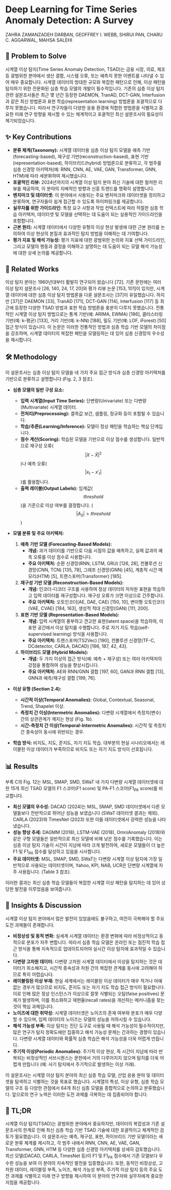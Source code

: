 # Deep Learning for Time Series Anomaly Detection: A Survey

ZAHRA ZAMANZADEH DARBAN, GEOFFREY I. WEBB, SHIRUI PAN, CHARU C. AGGARWAL, MAHSA SALEHI

## 🧩 Problem to Solve

시계열 이상 탐지(Time Series Anomaly Detection, TSAD)는 금융 시장, 의료, 제조 등 광범위한 분야에서 생산 결함, 시스템 오류, 또는 예측치 못한 이벤트를 나타낼 수 있어 매우 중요합니다. 시계열 데이터의 방대한 규모와 복잡한 패턴으로 인해, 이상 패턴을 탐지하기 위한 전문화된 심층 학습 모델의 개발이 필수적입니다. 기존의 심층 이상 탐지 관련 설문조사들은 최근 몇 년간 등장한 DAEMON, TranAD, DCT-GAN, Interfusion과 같은 최신 방법론과 표현 학습(representation learning) 방법론을 포괄적으로 다루지 못했습니다. 따라서 연구자들이 다양한 응용 환경에 적합한 방법론을 식별하고 중요한 미래 연구 방향을 제시할 수 있는 체계적이고 포괄적인 최신 설문조사의 필요성이 제기되었습니다.

## ✨ Key Contributions

- **분류 체계(Taxonomy):** 시계열 데이터용 심층 이상 탐지 모델을 예측 기반(forecasting-based), 재구성 기반(reconstruction-based), 표현 기반(representation-based), 하이브리드(hybrid) 방법론으로 분류하고, 각 범주를 심층 신경망 아키텍처(예: RNN, CNN, AE, VAE, GAN, Transformer, GNN, HTM)에 따라 세분화하여 제시했습니다.
- **포괄적인 리뷰:** 2024년까지의 시계열 이상 탐지 분야 최신 기술에 대한 철저한 리뷰를 제공하여, 이 분야의 지배적인 방향과 신흥 트렌드를 명확히 설명합니다.
- **벤치마크 및 데이터셋:** 이 분야에서 사용되는 주요 벤치마크와 데이터셋을 정리하고 분류하며, 연구자들이 쉽게 접근할 수 있도록 하이퍼링크를 제공합니다.
- **실무자를 위한 가이드라인:** 특정 요구 사항과 작업 컨텍스트에 따라 적절한 심층 학습 아키텍처, 데이터셋 및 모델을 선택하는 데 도움이 되는 실용적인 가이드라인을 포함합니다.
- **근본 원리:** 시계열 데이터에서 다양한 유형의 이상 현상 발생에 대한 근본 원리를 논의하여 이상 현상의 본질과 효과적인 탐지 방법을 이해하는 데 기여합니다.
- **평가 지표 및 해석 가능성:** 평가 지표에 대한 광범위한 논의와 지표 선택 가이드라인, 그리고 모델의 행동과 결정을 이해하고 설명하는 데 도움이 되는 모델 해석 가능성에 대한 상세 논의를 제공합니다.

## 📎 Related Works

이상 탐지 분야는 1960년대부터 활발히 연구되어 왔습니다 [72]. 기존 문헌에는 여러 이상 탐지 설문조사 [26, 140, 24, 17, 20]와 평가 리뷰 논문 [153, 101]이 있지만, 시계열 데이터에 대한 심층 이상 탐지 방법론을 다룬 설문조사는 [37]이 유일했습니다. 하지만 [37]은 DAEMON [33], TranAD [171], DCT-GAN [114], Interfusion [117] 등 최근에 등장한 다양한 TSAD 방법과 표현 학습 방법론을 충분히 다루지 못했습니다.
전통적인 시계열 이상 탐지 방법으로는 통계 기반(예: ARIMA, EWMA) [186], 클러스터링 기반(예: k-평균) [133], 거리 기반(예: k-NN) [188], 밀도 기반(예: LOF, iForest) [50] 접근 방식이 있습니다. 이 논문은 이러한 전통적인 방법과 심층 학습 기반 모델의 차이점을 강조하며, 시계열 데이터의 복잡한 패턴을 모델링하는 데 있어 심층 신경망의 우수성을 제시합니다.

## 🛠️ Methodology

이 설문조사는 심층 이상 탐지 모델을 네 가지 주요 접근 방식과 심층 신경망 아키텍처를 기반으로 분류하고 설명합니다 (Fig. 2, 3 참조).

- **심층 모델의 일반 구성 요소:**

  - **입력 시계열(Input Time Series):** 단변량(Univariate) 또는 다변량(Multivariate) 시계열 데이터.
  - **전처리(Preprocessing):** 결측값 보간, 샘플링, 정규화 등이 포함될 수 있습니다.
  - **학습/추론(Learning/Inference):** 모델이 정상 패턴을 학습하는 핵심 단계입니다.
  - **점수 계산(Scoring):** 학습된 모델을 기반으로 이상 점수를 생성합니다. 일반적으로 재구성 오류($$|X - \hat{X}|^2$$)나 예측 오류($$|x_t - x'_t|$$)를 활용합니다.
  - **출력 레이블(Output Labels):** 임계값($$threshold$$)을 기준으로 이상 여부를 결정합니다. ($$|A_S| > threshold$$)

- **모델 분류 및 주요 아키텍처:**

  1. **예측 기반 모델 (Forecasting-Based Models):**
     - **개념:** 과거 데이터를 기반으로 다음 시점의 값을 예측하고, 실제 값과의 예측 오류를 이상 점수로 사용합니다.
     - **주요 아키텍처:** 순환 신경망(RNN, LSTM, GRU) [126, 28], 컨볼루션 신경망(CNN, TCN) [135, 78], 그래프 신경망(GNN) [45], 계층적 시간 메모리(HTM) [5], 트랜스포머(Transformer) [185].
  2. **재구성 기반 모델 (Reconstruction-Based Models):**
     - **개념:** 인코더-디코더 구조를 사용하여 정상 데이터의 저차원 표현을 학습하고 입력 데이터를 재구성합니다. 재구성 오류가 크면 이상으로 간주합니다.
     - **주요 아키텍처:** 오토인코더(AE, DAE, CAE) [150, 10], 변이형 오토인코더(VAE, CVAE) [184, 163], 생성적 적대 신경망(GAN) [111, 200].
  3. **표현 기반 모델 (Representation-Based Models):**
     - **개념:** 입력 시계열의 풍부하고 견고한 표현(latent space)을 학습하여, 이 표현 공간에서 이상 탐지를 수행합니다. 주로 자기 지도 학습(self-supervised learning) 방식을 사용합니다.
     - **주요 아키텍처:** 트랜스포머(TS2Vec) [190], 컨볼루션 신경망(TF-C, DCdetector, CARLA, DACAD) [196, 187, 42, 43].
  4. **하이브리드 모델 (Hybrid Models):**
     - **개념:** 두 가지 이상의 접근 방식(예: 예측 + 재구성) 또는 여러 아키텍처의 강점을 통합하여 성능을 향상시킵니다.
     - **주요 아키텍처:** AE와 RNN/GNN 결합 [197, 60], GAN과 RNN 결합 [13], GNN과 예측/재구성 결합 [199, 76].

- **이상 유형 (Section 2.4):**

  - **시간적 이상(Temporal Anomalies):** Global, Contextual, Seasonal, Trend, Shapelet 이상.
  - **측정치 간 이상(Intermetric Anomalies):** 다변량 시계열에서 측정치(변수) 간의 상관관계가 깨지는 현상 (Fig. 1b).
  - **시간-측정치 간 이상(Temporal-Intermetric Anomalies):** 시간적 및 측정치 간 종속성이 동시에 위반되는 경우.

- **학습 방식:** 비지도, 지도, 준지도, 자기 지도 학습. 대부분의 현실 시나리오에서는 레이블된 이상 데이터가 부족하므로 비지도 또는 자기 지도 방식이 선호됩니다.

## 📊 Results

부록 C의 Fig. 12는 MSL, SMAP, SMD, SWaT 네 가지 다변량 시계열 데이터셋에 대한 15개 최신 TSAD 모델의 F1 스코어(F1 score) 및 PA-F1 스코어(F1$_{PA}$ score)를 비교합니다.

- **최신 모델의 우수성:** DACAD (2024)는 MSL, SMAP, SMD 데이터셋에서 다른 모델들보다 전반적으로 뛰어난 성능을 보였습니다 (SWaT 데이터셋 결과는 제외). CARLA (2023)와 TimesNet (2023) 또한 이들 데이터셋에서 강력한 성능을 나타냈습니다.
- **성능 향상 추세:** DAGMM (2018), LSTM-VAE (2018), OmniAnomaly (2018)와 같은 구형 모델들은 일반적으로 최신 모델에 비해 낮은 점수를 기록했습니다. 이는 심층 이상 탐지 기술이 시간이 지남에 따라 크게 발전하여, 새로운 모델들이 더 높은 F1 및 F1$_{PA}$ 점수를 달성하고 있음을 시사합니다.
- **주요 데이터셋:** MSL, SMAP, SMD, SWaT는 다변량 시계열 이상 탐지에 가장 일반적으로 사용되는 데이터셋이며, Yahoo, KPI, NAB, UCR은 단변량 시계열에 자주 사용됩니다. (Table 3 참조).

이러한 결과는 최신 심층 학습 모델들이 복잡한 시계열 이상 패턴을 탐지하는 데 있어 상당한 발전을 이루었음을 보여줍니다.

## 🧠 Insights & Discussion

시계열 이상 탐지 분야에서 많은 발전이 있었음에도 불구하고, 여전히 극복해야 할 주요 도전 과제들이 존재합니다.

- **비정상성 및 동적 변화:** 실세계 시계열 데이터는 환경 변화에 따라 비정상적이고 동적으로 분포가 자주 변합니다. 따라서 심층 학습 모델은 온라인 또는 점진적 학습 접근 방식을 통해 지속적으로 업데이트되어야 실시간 이상 탐지에 효과적일 수 있습니다.
- **다변량 고차원 데이터:** 다변량 고차원 시계열 데이터에서 이상을 탐지하는 것은 데이터가 희소해지고, 시간적 종속성과 차원 간의 복잡한 관계를 동시에 고려해야 하므로 특히 어렵습니다.
- **레이블링된 이상 부재:** 현실 세계에서는 레이블된 이상 데이터가 매우 적거나 아예 없는 경우가 많으므로 비지도, 준지도 또는 자기 지도 학습 접근 방식이 필요합니다. 이로 인해 많은 정상 인스턴스가 이상으로 잘못 식별되는 오탐(false positives) 문제가 발생하며, 이를 최소화하고 재현율(recall rates)을 개선하는 메커니즘을 찾는 것이 핵심 과제입니다.
- **노이즈에 대한 취약성:** 시계열 데이터셋은 노이즈의 존재 여부와 분포가 매우 다양할 수 있으며, 입력 데이터의 노이즈는 모델의 성능을 저하시킬 수 있습니다.
- **해석 가능성 부족:** 이상 탐지는 진단 도구로 사용될 때 해석 가능성이 필수적이지만, 많은 연구가 탐지 정확도에만 집중하고 해석 가능성 문제는 간과하는 경향이 있습니다. 다변량 시계열 데이터와 확률적 심층 학습은 해석 가능성을 더욱 어렵게 만듭니다.
- **주기적 이상(Periodic Anomalies):** 주기적 이상 현상, 즉 시간이 지남에 따라 반복되는 비정상적인 서브시퀀스는 문헌에서 거의 다루어지지 않으며 탐지를 더욱 어렵게 만듭니다 (예: 사기 탐지에서 주기적으로 발생하는 이상 거래).

이 설문조사는 시계열 이상 탐지 분야의 최신 심층 학습 모델, 산업 응용 분야 및 데이터셋을 탐색하고 식별하는 것을 목표로 했습니다. 시계열의 특성, 이상 유형, 심층 학습 모델의 구조 등 다양한 관점에서 64개 최신 심층 모델을 종합적으로 논의하고 분류했습니다. 앞으로의 연구 노력은 이러한 도전 과제를 극복하는 데 집중되어야 합니다.

## 📌 TL;DR

시계열 이상 탐지(TSAD)는 광범위한 분야에서 중요하지만, 데이터의 복잡성과 기존 설문조사의 한계로 인해 최신 심층 학습 기반 TSAD 기술에 대한 포괄적이고 체계적인 검토가 필요했습니다. 이 설문조사는 예측, 재구성, 표현, 하이브리드 기반 모델이라는 새로운 분류 체계를 제시하고, 각 범주 내에서 RNN, CNN, AE, VAE, GAN, Transformer, GNN, HTM 등 다양한 심층 신경망 아키텍처를 상세히 검토했습니다. 최신 모델(DACAD, CARLA, TimesNet 등)이 F1 및 F1$_{PA}$ 점수에서 기존 모델보다 우수한 성능을 보여 이 분야의 지속적인 발전을 입증했습니다. 또한, 동적인 비정상성, 고차원 데이터, 레이블링 부족, 노이즈, 해석 가능성 부족, 주기적 이상 탐지 등의 주요 도전 과제를 식별하고 미래 연구 방향을 제시하여 이 분야의 연구자와 실무자에게 중요한 지침을 제공합니다.
